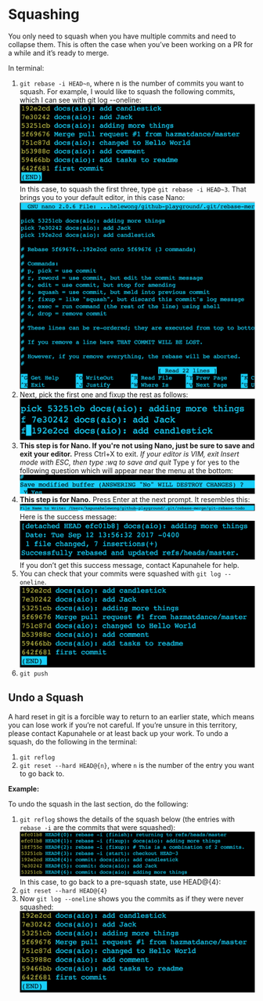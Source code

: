 
# Squashing

You only need to squash when you have multiple commits and need to collapse them. 
This is often the case when you’ve been working on a PR for a while and it’s ready to merge. 

In terminal:
1. `git rebase -i HEAD~n`, where n is the number of commits you want to squash. For example, I would like to squash the following commits, which I can see with git log --oneline: 
![Image of git log](img/gitlog.png)
In this case, to squash the first three, type `git rebase -i HEAD~3`. That brings you to your default editor, in this case Nano:
![Image nano](img/nano1.png)
1. Next, pick the first one and fixup the rest as follows:
![Image of fixup](img/nano2.png)
1. **This step is for Nano. If you're not using Nano, just be sure to save and exit your editor.** Press Ctrl+X to exit. _If your editor is VIM, exit Insert mode with ESC, then type :wq to save and quit_ Type y for yes to the following question which will appear near the menu at the bottom: 
![Image of exit](img/nano3.png)
1. **This step is for Nano.** Press Enter at the next prompt. It resembles this:![Nano File to write prompt](img/nano-file-to-write.png) Here is the success message: 
![Image of success](img/success-msg.png) If you don’t get this success message, contact Kapunahele for help.
1. You can check that your commits were squashed with `git log --oneline`.
![Image of fixup](img/squash-undone.png)
1. `git push` 

## Undo a Squash

A hard reset in git is a forcible way to return to an earlier state, which means you can lose work if you’re not careful. If you’re unsure in this territory, please contact Kapunahele or at least back up your work. To undo a squash, do the following in the terminal:

1. `git reflog`
1. `git reset --hard HEAD@{n}`, where `n` is the number of the entry you want to go back to.

**Example:**

To undo the squash in the last section, do the following:
1. `git reflog` shows the details of the squash below (the entries with `rebase -i` are the commits that were squashed): ![Image of reflog](img/gitreflog.png)
In this case, to go back to a pre-squash state, use HEAD@{4}: 
1. `git reset --hard HEAD@{4}`
1. Now `git log --oneline` shows you the commits as if they were never squashed: ![Image of presquash state](img/squash-undone.png)


